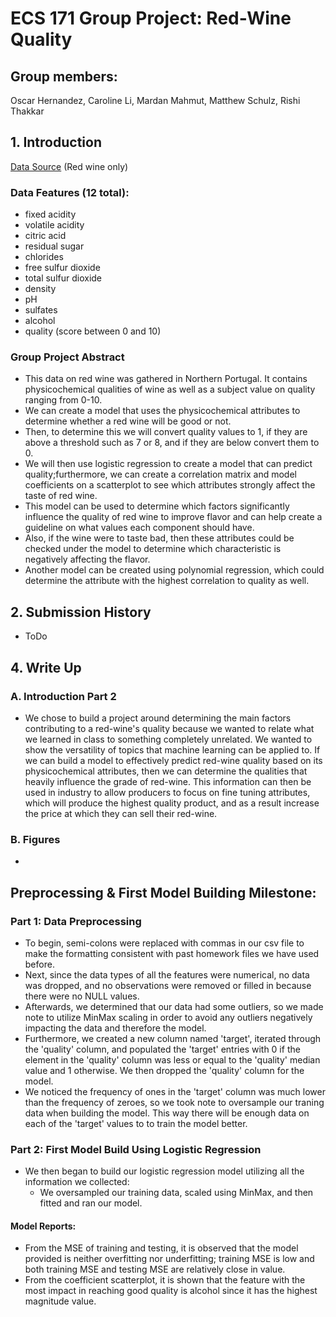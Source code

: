 # ECS 171 Group Project: Red-Wine Quality

## Group members:
Oscar Hernandez, Caroline Li, Mardan Mahmut, Matthew Schulz, Rishi Thakkar

## 1. Introduction
 
[Data Source](https://archive.ics.uci.edu/ml/datasets/Wine+Quality) (Red wine only)

### Data Features (12 total):
 - fixed acidity
 - volatile acidity
 - citric acid
 - residual sugar
 - chlorides
 - free sulfur dioxide
 - total sulfur dioxide
 - density
 - pH
 - sulfates
 - alcohol
 - quality (score between 0 and 10)

 ### Group Project Abstract

- This data on red wine was gathered in Northern Portugal. It contains physicochemical qualities of wine as well as a subject value on quality ranging from 0-10.  
- We can create a model that uses the physicochemical attributes to determine whether a red wine will be good or not. 
- Then, to determine this we will convert quality values to 1, if they are above a threshold such as 7 or 8, and if they are below convert them to 0. 
- We will then use logistic regression to create a model that can predict quality;furthermore, we can create a correlation matrix and model coefficients on a scatterplot to see which attributes strongly affect the taste of red wine. 
- This model can be used to determine which factors significantly influence the quality of red wine to improve flavor and can help create a guideline on what values each component should have. 
- Also, if the wine were to taste bad, then these attributes could be checked under the model to determine which characteristic is negatively affecting the flavor.
- Another model can be created using polynomial regression, which could determine the attribute with the highest correlation to quality as well.

## 2. Submission History
  - ToDo

## 4. Write Up
### A. Introduction Part 2
  - We chose to build a project around determining the main factors contributing to a red-wine's quality because we wanted to relate what we learned in class to something completely unrelated. We wanted to show the versatility of topics that machine learning can be applied to. If we can build a model to effectively predict red-wine quality based on its physicochemical attributes, then we can determine the qualities that heavily influence the grade of red-wine. This information can then be used in industry to allow producers to focus on fine tuning attributes, which will produce the highest quality product, and as a result increase the price at which they can sell their red-wine.
### B. Figures
  - 

## Preprocessing & First Model Building Milestone:

### Part 1: Data Preprocessing
- To begin, semi-colons were replaced with commas in our csv file to make the formatting consistent with past homework files we have used before.
- Next, since the data types of all the features were numerical, no data was dropped, and no observations were removed or filled in because there were no NULL values.
- Afterwards, we determined that our data had some outliers, so we made note to utilize MinMax scaling in order to avoid any outliers negatively impacting the data and therefore the model.
- Furthermore, we created a new column named 'target', iterated through the 'quality' column, and populated the 'target' entries with 0 if the element in the 'quality' column was less or equal to the 'quality' median value and 1 otherwise. We then dropped the 'quality' column for the model.
- We noticed the frequency of ones in the 'target' column was much lower than the frequency of zeroes, so we took note to oversample our traning data when building the model. This way there will be enough data on each of the 'target' values to to train the model better. 

### Part 2: First Model Build Using Logistic Regression
- We then began to build our logistic regression model utilizing all the information we collected:
     - We oversampled our training data, scaled using MinMax, and then fitted and ran our model.

#### Model Reports:
 - From the MSE of training and testing, it is observed that the model provided is neither overfitting nor underfitting; training MSE is low and both training MSE and testing MSE are relatively close in value. 
 - From the coefficient scatterplot, it is shown that the feature with the most impact in reaching good quality is alcohol since it has the highest magnitude value. 
